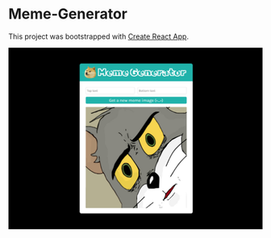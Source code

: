 # Meme-Generator

This project was bootstrapped with [Create React App](https://github.com/facebook/create-react-app).

![](screenshot1.png)
